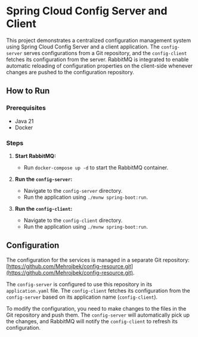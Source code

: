 # Spring Cloud Config Server and Client

This project demonstrates a centralized configuration management system using Spring Cloud Config Server and a client application. The `config-server` serves configurations from a Git repository, and the `config-client` fetches its configuration from the server. RabbitMQ is integrated to enable automatic reloading of configuration properties on the client-side whenever changes are pushed to the configuration repository.

## How to Run

### Prerequisites

* Java 21
* Docker

### Steps

1. **Start RabbitMQ:**
   - Run `docker-compose up -d` to start the RabbitMQ container.

2. **Run the `config-server`:**
   - Navigate to the `config-server` directory.
   - Run the application using `./mvnw spring-boot:run`.

3. **Run the `config-client`:**
   - Navigate to the `config-client` directory.
   - Run the application using `./mvnw spring-boot:run`.

## Configuration

The configuration for the services is managed in a separate Git repository: [https://github.com/Mehrojbek/config-resource.git](https://github.com/Mehrojbek/config-resource.git).

The `config-server` is configured to use this repository in its `application.yaml` file. The `config-client` fetches its configuration from the `config-server` based on its application name (`config-client`).

To modify the configuration, you need to make changes to the files in the Git repository and push them. The `config-server` will automatically pick up the changes, and RabbitMQ will notify the `config-client` to refresh its configuration.
